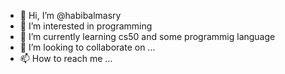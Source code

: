 - 👋 Hi, I’m @habibalmasry
- 👀 I’m interested in programming
- 🌱 I’m currently learning cs50 and some programmig language
- 💞️ I’m looking to collaborate on ...
- 📫 How to reach me ...

<!---
habibalmasry/habibalmasry is a ✨ special ✨ repository because its `README.md` (this file) appears on your GitHub profile.
You can click the Preview link to take a look at your changes.
--->
